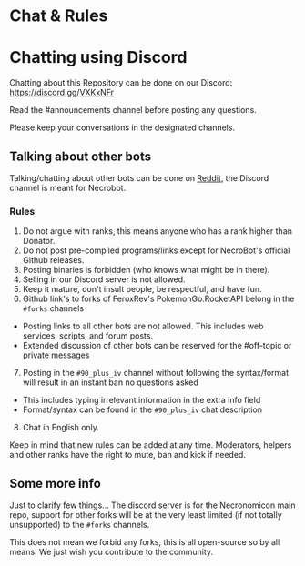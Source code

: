 # Chat & Rules

# Chatting using Discord

Chatting about this Repository can be done on our Discord: https://discord.gg/VXKxNFr

Read the #announcements channel before posting any questions.

Please keep your conversations in the designated channels.

## Talking about other bots

Talking/chatting about other bots can be done on [Reddit](https://www.reddit.com/r/pogobots/), the Discord channel is meant for Necrobot.

### Rules

1.  Do not argue with ranks, this means anyone who has a rank higher than Donator.
2.  Do not post pre-compiled programs/links except for NecroBot's official Github releases.
3.  Posting binaries is forbidden (who knows what might be in there).
4.  Selling in our Discord server is not allowed.
5.  Keep it mature, don't insult people, be respectful, and have fun.
6.  Github link's to forks of FeroxRev's PokemonGo.RocketAPI belong in the `#forks` channels
  * Posting links to all other bots are not allowed. This includes web services, scripts, and forum posts.
  * Extended discussion of other bots can be reserved for the #off-topic or private messages
7.  Posting in the `#90_plus_iv` channel without following the syntax/format will result in an instant ban no questions asked
  * This includes typing irrelevant information in the extra info field
  * Format/syntax can be found in the `#90_plus_iv` chat description
8. Chat in English only.

Keep in mind that new rules can be added at any time. Moderators, helpers and other ranks have the right to mute, ban and kick if needed.

## Some more info

Just to clarify few things... The discord server is for the Necronomicon main repo, support for other forks will be at the very least limited (if not totally unsupported) to the `#forks` channels.

This does not mean we forbid any forks, this is all open-source so by all means. We just wish you contribute to the community.
